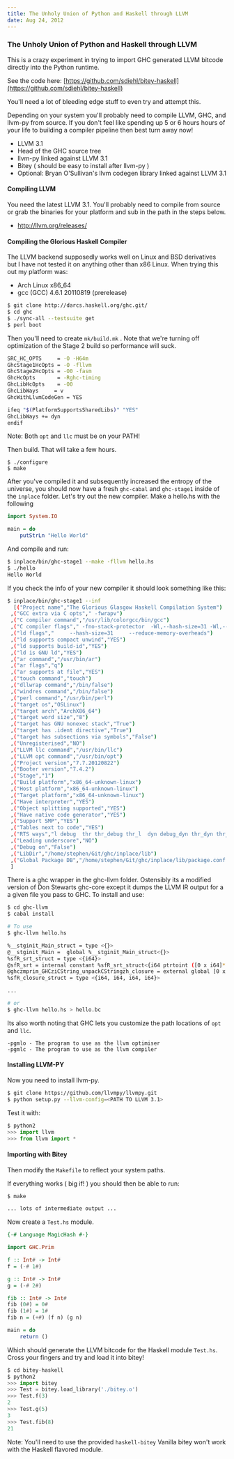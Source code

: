 ```yaml
---
title: The Unholy Union of Python and Haskell through LLVM
date: Aug 24, 2012
---
```


### The Unholy Union of Python and Haskell through LLVM

This is a crazy experiment in trying to import GHC generated LLVM bitcode directly into the Python runtime.

See the code here: [https://github.com/sdiehl/bitey-haskell](https://github.com/sdiehl/bitey-haskell)

You'll need a lot of bleeding edge stuff to even try and attempt this.

Depending on your system you'll probably need to compile LLVM, GHC, and llvm-py from source. If you don't feel like spending up 5 or 6 hours hours of your life to building a compiler pipeline then best turn away now!

-  LLVM 3.1
-  Head of the GHC source tree
-  llvm-py linked against LLVM 3.1
-  Bitey ( should be easy to install after llvm-py )
-  Optional: Bryan O'Sullivan's llvm codegen library linked against LLVM 3.1

#### Compiling LLVM

You need the latest LLVM 3.1. You'll probably need to compile from source or grab the binaries for your platform and sub in the path in the steps below.

* http://llvm.org/releases/

#### Compiling the Glorious Haskell Compiler

The LLVM backend supposedly works well on Linux and BSD derivatives but I have not tested it on anything other than x86 Linux. When trying this out my platform was:

* Arch Linux x86_64
* gcc (GCC) 4.6.1 20110819 (prerelease)

```bash
$ git clone http://darcs.haskell.org/ghc.git/
$ cd ghc
$ ./sync-all --testsuite get
$ perl boot
```

Then you'll need to create ``mk/build.mk`` . Note that we're turning off optimization of the Stage 2 build so performance will suck.

```bash
SRC_HC_OPTS     = -O -H64m
GhcStage1HcOpts = -O -fllvm
GhcStage2HcOpts = -O0 -fasm
GhcHcOpts       = -Rghc-timing
GhcLibHcOpts    = -O0
GhcLibWays     = v
GhcWithLlvmCodeGen = YES

ifeq "$(PlatformSupportsSharedLibs)" "YES"
GhcLibWays += dyn
endif
```

Note: Both ``opt`` and ``llc`` must be on your PATH!

Then build. That will take a few hours.

```
$ ./configure
$ make
```

After you've compiled it and subsequently increased the entropy of the universe, you should now have a fresh ``ghc-cabal`` and ``ghc-stage1`` inside of the ``inplace`` folder. Let's try out the new compiler. Make a hello.hs with the following

```haskell
import System.IO

main = do
    putStrLn "Hello World"
```

And compile and run:

```bash
$ inplace/bin/ghc-stage1 --make -fllvm hello.hs
$ ./hello
Hello World
```

If you check the info of your new compiler it should look something like this:

```bash
$ inplace/bin/ghc-stage1 --inf
  [("Project name","The Glorious Glasgow Haskell Compilation System")
 ,("GCC extra via C opts"," -fwrapv")
 ,("C compiler command","/usr/lib/colorgcc/bin/gcc")
 ,("C compiler flags"," -fno-stack-protector  -Wl,--hash-size=31 -Wl,--reduce-memory-overheads")
 ,("ld flags","     --hash-size=31     --reduce-memory-overheads")
 ,("ld supports compact unwind","YES")
 ,("ld supports build-id","YES")
 ,("ld is GNU ld","YES")
 ,("ar command","/usr/bin/ar")
 ,("ar flags","q")
 ,("ar supports at file","YES")
 ,("touch command","touch")
 ,("dllwrap command","/bin/false")
 ,("windres command","/bin/false")
 ,("perl command","/usr/bin/perl")
 ,("target os","OSLinux")
 ,("target arch","ArchX86_64")
 ,("target word size","8")
 ,("target has GNU nonexec stack","True")
 ,("target has .ident directive","True")
 ,("target has subsections via symbols","False")
 ,("Unregisterised","NO")
 ,("LLVM llc command","/usr/bin/llc")
 ,("LLVM opt command","/usr/bin/opt")
 ,("Project version","7.7.20120822")
 ,("Booter version","7.4.2")
 ,("Stage","1")
 ,("Build platform","x86_64-unknown-linux")
 ,("Host platform","x86_64-unknown-linux")
 ,("Target platform","x86_64-unknown-linux")
 ,("Have interpreter","YES")
 ,("Object splitting supported","YES")
 ,("Have native code generator","YES")
 ,("Support SMP","YES")
 ,("Tables next to code","YES")
 ,("RTS ways","l debug  thr thr_debug thr_l  dyn debug_dyn thr_dyn thr_debug_dyn")
 ,("Leading underscore","NO")
 ,("Debug on","False")
 ,("LibDir","/home/stephen/Git/ghc/inplace/lib")
 ,("Global Package DB","/home/stephen/Git/ghc/inplace/lib/package.conf.d")
 ]
```

There is a ghc wrapper in the ghc-llvm folder. Ostensibly its a modified version of Don Stewarts ghc-core except it dumps the LLVM IR output for a a given file you pass to GHC. To install and use:

```bash
$ cd ghc-llvm
$ cabal install

# To use
$ ghc-llvm hello.hs

%__stginit_Main_struct = type <{}>
@__stginit_Main =  global %__stginit_Main_struct<{}>
%sfR_srt_struct = type <{i64}>
@sfR_srt = internal constant %sfR_srt_struct<{i64 ptrtoint ([0 x i64]* @ghczmprim_GHCziCString_unpackCStringzh_closure to i64)}>
@ghczmprim_GHCziCString_unpackCStringzh_closure = external global [0 x i64]
%sfR_closure_struct = type <{i64, i64, i64, i64}>

...

# or
$ ghc-llvm hello.hs > hello.bc
```

Its also worth noting that GHC lets you customize the path locations of ``opt `` and ``llc``.

```
-pgmlo - The program to use as the llvm optimiser
-pgmlc - The program to use as the llvm compiler
```

#### Installing LLVM-PY

Now you need to install llvm-py.

```bash
$ git clone https://github.com/llvmpy/llvmpy.git
$ python setup.py --llvm-config=<PATH TO LLVM 3.1>
```

Test it with:

```python
$ python2
>>> import llvm
>>> from llvm import *
```

#### Importing with Bitey

Then modify the ``Makefile`` to reflect your system paths.

If everything works ( big if! ) you should then be able to run:

```bash
$ make

... lots of intermediate output ...
```

Now create a ``Test.hs`` module.

```haskell
{-# Language MagicHash #-}

import GHC.Prim

f :: Int# -> Int#
f = (-# 1#)

g :: Int# -> Int#
g = (-# 2#)

fib :: Int# -> Int#
fib (0#) = 0# 
fib (1#) = 1#
fib n = (+#) (f n) (g n)

main = do
    return ()
```

Which should generate the LLVM bitcode for the Haskell module ``Test.hs``. Cross your fingers and try and load it into bitey!

```python
$ cd bitey-haskell
$ python2
>>> import bitey
>>> Test = bitey.load_library('./bitey.o')
>>> Test.f(3)
2
>>> Test.g(5)
3
>>> Test.fib(8)
21
```

Note: You'll need to use the provided ``haskell-bitey`` Vanilla bitey won't work with the Haskell flavored module.
